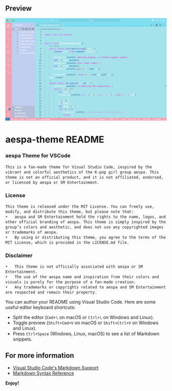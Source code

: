 ## Preview
![Theme Preview](images/aespa-theme.png)
# aespa-theme README
### aespa Theme for VSCode
    This is a fan-made theme for Visual Studio Code, inspired by the vibrant and colorful aesthetics of the K-pop girl group aespa. This theme is not an official product, and it is not affiliated, endorsed, or licensed by aespa or SM Entertainment.

### License

    This theme is released under the MIT License. You can freely use, modify, and distribute this theme, but please note that:
	•	aespa and SM Entertainment hold the rights to the name, logos, and other official branding of aespa. This theme is simply inspired by the group’s colors and aesthetic, and does not use any copyrighted images or trademarks of aespa.
	•	By using or distributing this theme, you agree to the terms of the MIT License, which is provided in the LICENSE.md file.

### Disclaimer

	•	This theme is not officially associated with aespa or SM Entertainment.
	•	The use of the aespa name and inspiration from their colors and visuals is purely for the purpose of a fan-made creation.
	•	Any trademarks or copyrights related to aespa and SM Entertainment are respected and remain their property.





You can author your README using Visual Studio Code. Here are some useful editor keyboard shortcuts:

* Split the editor (`Cmd+\` on macOS or `Ctrl+\` on Windows and Linux).
* Toggle preview (`Shift+Cmd+V` on macOS or `Shift+Ctrl+V` on Windows and Linux).
* Press `Ctrl+Space` (Windows, Linux, macOS) to see a list of Markdown snippets.

## For more information

* [Visual Studio Code's Markdown Support](http://code.visualstudio.com/docs/languages/markdown)
* [Markdown Syntax Reference](https://help.github.com/articles/markdown-basics/)

**Enjoy!**
